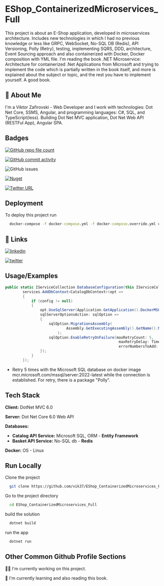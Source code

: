 
# EShop_ContainerizedMicroservices_Full

This project is about an E-Shop application, developed in microservices architecture. Includes new technologies in which I had no previous knowledge or less like GRPC, WebSocket, No-SQL DB (Redis), API Versioning, Polly (Retry), testing, implementing SQRS, DDD, architecture, 
Event Sourcing approach and also containerized with Docker, Docker composition with YML file. I'm reading the book .NET Microservice: Architecture for containerized .Net Applications from Microsoft and trying to implement the code which is partially written in the book itself, and more is explained about the subject or topic, and the rest you have to implement yourself. A good book.


## 🚀 About Me
I'm a Viktor Zafirovski - Web Developer and I work with technologies: Dot Net Core, SSMS, Angular, and programming languages: C#, SQL, and TypeScript(less).
Building Dot Net MVC application, Dot Net Web API (RESTFul App), Angular SPA. 


## Badges



[![GitHub repo file count](https://img.shields.io/github/directory-file-count/vik37/EShop_ContainerizedMicroservices_Full?color=yellow&logoColor=green&style=plastic)](https://img.shields.io/github/directory-file-count/vik37/EShop_ContainerizedMicroservices_Full?color=yellow&logoColor=green&style=plastic)

[![GitHub commit activity](https://img.shields.io/github/commit-activity/m/vik37/EShop_ContainerizedMicroservices_Full)](https://img.shields.io/github/commit-activity/m/vik37/EShop_ContainerizedMicroservices_Full)

![GitHub issues](https://img.shields.io/github/issues/vik37/EShop_ContainerizedMicroservices_Full)

[![Nuget](https://img.shields.io/nuget/v/Swashbuckle.AspNetCore)](https://img.shields.io/nuget/v/Swashbuckle.AspNetCore)

[![Twitter URL](https://img.shields.io/twitter/url?style=social&url=https%3A%2F%2Ftwitter.com%2FViktorZafirovs1)](https://img.shields.io/twitter/url?style=social&url=https%3A%2F%2Ftwitter.com%2FViktorZafirovs1)

## Deployment

To deploy this project run

```cmd
  docker-compose -f docker-compose.yml -f docker-compose.override.yml up -d
```


## 🔗 Links

[![linkedin](https://img.shields.io/badge/linkedin-0A66C2?style=for-the-badge&logo=linkedin&logoColor=white)](https://www.linkedin.com/in/viktor-zafirovski-8165725a/)

[![twitter](https://img.shields.io/badge/twitter-1DA1F2?style=for-the-badge&logo=twitter&logoColor=white)](https://twitter.com/)


## Usage/Examples

```csharp
public static IServiceCollection DatabaseConfiguration(this IServiceCollection services, IConfiguration config)=>
        services.AddDbContext<CatalogDbContext>(opt =>
        {
            if (config != null)
            {
                opt.UseSqlServer(Application.GetApplication().DockerMSQLConnectionString(config),
                sqlServerOptionsAction: sqlOption =>
                {
                    sqlOption.MigrationsAssembly(
                            Assembly.GetExecutingAssembly().GetName().Name
                        );
                    sqlOption.EnableRetryOnFailure(maxRetryCount: 5,
                                                    maxRetryDelay: TimeSpan.FromSeconds(30),
                                                    errorNumbersToAdd: null);
                });
            }
        });
```
- Retry 5 times with the Microsoft SQL database on docker image mcr.microsoft.com/mssql/server:2022-latest while the connection is established.
For retry, there is a package "Polly".

## Tech Stack

**Client:** DotNet MVC 6.0  

**Server:** Dot Net Core 6.0 Web API

**Databases:**
- **Catalog API Service:** Microsoft SQL, ORM - **Entity Framework**
- **Basket API Service:** No-SQL db - **Redis**

**Docker:** OS - Linux


## Run Locally

Clone the project

```bash
  git clone https://github.com/vik37/EShop_ContainerizedMicroservices_Full.git
```

Go to the project directory

```bash
  cd EShop_ContainerizedMicroservices_Full
```

build the solution

```bash
  dotnet build
```

run the app

```bash
  dotnet run
```


## Other Common Github Profile Sections
👩‍💻 I'm currently working on this project.

🧠 I'm currently learning and also reading this book.



